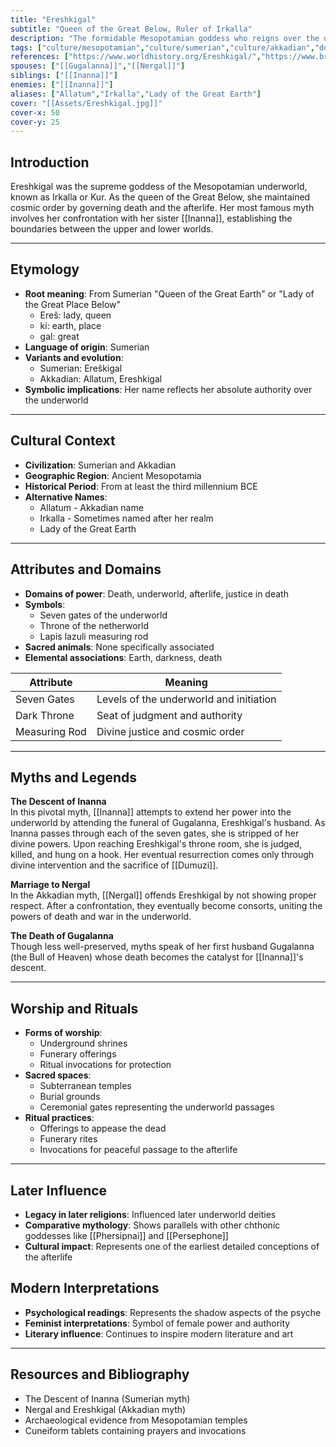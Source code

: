 ```yaml
---
title: "Ereshkigal"
subtitle: "Queen of the Great Below, Ruler of Irkalla"
description: "The formidable Mesopotamian goddess who reigns over the underworld, keeper of death's mysteries and sister to Inanna"
tags: ["culture/mesopotamian","culture/sumerian","culture/akkadian","domain/underworld","domain/death","domain/afterlife","trait/female","trait/deity","trait/queen"]
references: ["https://www.worldhistory.org/Ereshkigal/","https://www.britannica.com/topic/Ereshkigal","https://www.ancient.eu/Ereshkigal/"]
spouses: ["[[Gugalanna]]","[[Nergal]]"]
siblings: ["[[Inanna]]"]
enemies: ["[[Inanna]]"]
aliases: ["Allatum","Irkalla","Lady of the Great Earth"]
cover: "[[Assets/Ereshkigal.jpg]]"
cover-x: 50
cover-y: 25
---
```

##  Introduction
Ereshkigal was the supreme goddess of the Mesopotamian underworld, known as Irkalla or Kur. As the queen of the Great Below, she maintained cosmic order by governing death and the afterlife. Her most famous myth involves her confrontation with her sister [[Inanna]], establishing the boundaries between the upper and lower worlds.

---

## Etymology

- **Root meaning**: From Sumerian "Queen of the Great Earth" or "Lady of the Great Place Below"
  - Ereš: lady, queen
  - ki: earth, place
  - gal: great
- **Language of origin**: Sumerian
- **Variants and evolution**: 
  - Sumerian: Ereškigal
  - Akkadian: Allatum, Ereshkigal
- **Symbolic implications**: Her name reflects her absolute authority over the underworld

---

##  Cultural Context

- **Civilization**: Sumerian and Akkadian
- **Geographic Region**: Ancient Mesopotamia
- **Historical Period**: From at least the third millennium BCE
- **Alternative Names**:
  - Allatum - Akkadian name
  - Irkalla - Sometimes named after her realm
  - Lady of the Great Earth

---

## Attributes and Domains

- **Domains of power**: Death, underworld, afterlife, justice in death
- **Symbols**: 
  - Seven gates of the underworld
  - Throne of the netherworld
  - Lapis lazuli measuring rod
- **Sacred animals**: None specifically associated
- **Elemental associations**: Earth, darkness, death

| Attribute | Meaning |
|-----------|----------|
| Seven Gates | Levels of the underworld and initiation |
| Dark Throne | Seat of judgment and authority |
| Measuring Rod | Divine justice and cosmic order |

---

## Myths and Legends

**The Descent of Inanna**  
In this pivotal myth, [[Inanna]] attempts to extend her power into the underworld by attending the funeral of Gugalanna, Ereshkigal's husband. As Inanna passes through each of the seven gates, she is stripped of her divine powers. Upon reaching Ereshkigal's throne room, she is judged, killed, and hung on a hook. Her eventual resurrection comes only through divine intervention and the sacrifice of [[Dumuzi]].

**Marriage to Nergal**  
In the Akkadian myth, [[Nergal]] offends Ereshkigal by not showing proper respect. After a confrontation, they eventually become consorts, uniting the powers of death and war in the underworld.

**The Death of Gugalanna**  
Though less well-preserved, myths speak of her first husband Gugalanna (the Bull of Heaven) whose death becomes the catalyst for [[Inanna]]'s descent.

---

## Worship and Rituals

- **Forms of worship**: 
  - Underground shrines
  - Funerary offerings
  - Ritual invocations for protection
- **Sacred spaces**: 
  - Subterranean temples
  - Burial grounds
  - Ceremonial gates representing the underworld passages
- **Ritual practices**:
  - Offerings to appease the dead
  - Funerary rites
  - Invocations for peaceful passage to the afterlife

---

## Later Influence

- **Legacy in later religions**: Influenced later underworld deities
- **Comparative mythology**: Shows parallels with other chthonic goddesses like [[Phersipnai]] and [[Persephone]]
- **Cultural impact**: Represents one of the earliest detailed conceptions of the afterlife

## Modern Interpretations

- **Psychological readings**: Represents the shadow aspects of the psyche
- **Feminist interpretations**: Symbol of female power and authority
- **Literary influence**: Continues to inspire modern literature and art

---

## Resources and Bibliography

- The Descent of Inanna (Sumerian myth)
- Nergal and Ereshkigal (Akkadian myth)
- Archaeological evidence from Mesopotamian temples
- Cuneiform tablets containing prayers and invocations